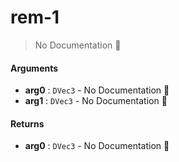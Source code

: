 # rem\-1

> No Documentation 🚧

#### Arguments

- **arg0** : `DVec3` \- No Documentation 🚧
- **arg1** : `DVec3` \- No Documentation 🚧

#### Returns

- **arg0** : `DVec3` \- No Documentation 🚧